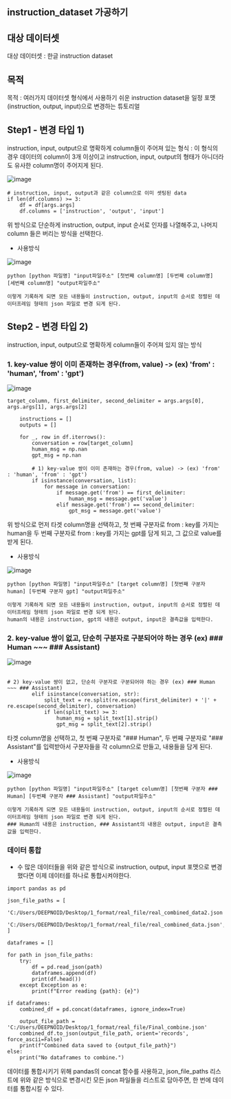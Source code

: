 ## instruction_dataset 가공하기

## 대상 데이터셋
대상 데이터셋 : 한글 instruction dataset

## 목적
목적 : 여러가지 데이터셋 형식에서 사용하기 쉬운 instruction dataset을 일정 포맷(instruction, output, input)으로 변경하는 튜토리얼

## Step1 - 변경 타입 1)
instruction, input, output으로 명확하게 column들이 주어져 있는 형식 : 이 형식의 경우 데이터의 column이 3개 이상이고 instruction, input, output의 형태가 아니더라도 유사한 column명이 주어지게 된다.

![image](https://github.com/LEE-hyeon0771/instruction_dataset/assets/84756586/7ddc7c9d-151a-4f8e-8000-47f536965fe1)

```
# instruction, input, output과 같은 column으로 이미 셋팅된 data
if len(df.columns) >= 3:
    df = df[args.args]
    df.columns = ['instruction', 'output', 'input']
```

위 방식으로 단순하게 instruction, output, input 순서로 인자를 나열해주고, 나머지 column 들은 버리는 방식을 선택한다.

- 사용방식

![image](https://github.com/LEE-hyeon0771/instruction_dataset/assets/84756586/b5df0100-c714-4a7a-8ce8-83cca27d63db)
```
python [python 파일명] "input파일주소" [첫번째 column명] [두번째 column명] [세번째 column명] "output파일주소" 

이렇게 기록하게 되면 모든 내용들이 instruction, output, input의 순서로 정렬된 데이터프레임 형태의 json 파일로 변경 되게 된다.
```

## Step2 - 변경 타입 2)
instruction, input, output으로 명확하게 column들이 주어져 있지 않는 방식

### 1. key-value 쌍이 이미 존재하는 경우(from, value) -> (ex) 'from' : 'human', 'from' : 'gpt')

![image](https://github.com/LEE-hyeon0771/instruction_dataset/assets/84756586/20f3f602-5866-493f-a090-5652ceb48a63)

```
target_column, first_delimiter, second_delimiter = args.args[0], args.args[1], args.args[2]

    instructions = []
    outputs = []
    
    for _, row in df.iterrows():
        conversation = row[target_column]
        human_msg = np.nan
        gpt_msg = np.nan

        # 1) key-value 쌍이 이미 존재하는 경우(from, value) -> (ex) 'from' : 'human', 'from' : 'gpt')
        if isinstance(conversation, list):
            for message in conversation:
                if message.get('from') == first_delimiter:
                    human_msg = message.get('value')
                elif message.get('from') == second_delimiter:
                    gpt_msg = message.get('value')
```
위 방식으로 먼저 타겟 column명을 선택하고, 첫 번째 구분자로 from : key를 가지는 human을 두 번째 구분자로 from : key를 가지는 gpt를 담게 되고, 그 값으로 value를 받게 된다.

- 사용방식

![image](https://github.com/LEE-hyeon0771/instruction_dataset/assets/84756586/ad427e9a-8db1-4285-9cc5-b7c70be721bb)

```
python [python 파일명] "input파일주소" [target column명] [첫번째 구분자 human] [두번째 구분자 gpt] "output파일주소"

이렇게 기록하게 되면 모든 내용들이 instruction, output, input의 순서로 정렬된 데이터프레임 형태의 json 파일로 변경 되게 된다.
human의 내용은 instruction, gpt의 내용은 output, input은 결측값을 입력한다.
```

### 2. key-value 쌍이 없고, 단순히 구분자로 구분되어야 하는 경우 (ex) ### Human ~~~ ### Assistant)

![image](https://github.com/LEE-hyeon0771/instruction_dataset/assets/84756586/a0e43926-55dd-4f40-8cae-be2db032a19d)

```

# 2) key-value 쌍이 없고, 단순히 구분자로 구분되어야 하는 경우 (ex) ### Human ~~~ ### Assistant)
        elif isinstance(conversation, str):
            split_text = re.split(re.escape(first_delimiter) + '|' + re.escape(second_delimiter), conversation)
            if len(split_text) >= 3:
                human_msg = split_text[1].strip()
                gpt_msg = split_text[2].strip()
```
타겟 column명을 선택하고, 첫 번째 구분자로 "### Human", 두 번째 구분자로 "### Assistant"를 입력받아서 구분자들을 각 column으로 만들고, 내용들을 담게 된다.

- 사용방식

![image](https://github.com/LEE-hyeon0771/instruction_dataset/assets/84756586/9288a716-fd2a-4d82-89b4-c52cf999a0e6)

```
python [python 파일명] "input파일주소" [target column명] [첫번째 구분자 ### Human] [두번째 구분자 ### Assistant] "output파일주소"

이렇게 기록하게 되면 모든 내용들이 instruction, output, input의 순서로 정렬된 데이터프레임 형태의 json 파일로 변경 되게 된다.
### Human의 내용은 instruction, ### Assistant의 내용은 output, input은 결측값을 입력한다.
```

### 데이터 통합

- 수 많은 데이터들을 위와 같은 방식으로 instruction, output, input 포맷으로 변경했다면 이제 데이터를 하나로 통합시켜야한다.

```
import pandas as pd

json_file_paths = [
    'C:/Users/DEEPNOID/Desktop/1_format/real_file/real_combined_data2.json',
    'C:/Users/DEEPNOID/Desktop/1_format/real_file/real_combined_data.json',
]

dataframes = []

for path in json_file_paths:
    try:
        df = pd.read_json(path)
        dataframes.append(df)
        print(df.head())
    except Exception as e:
        print(f"Error reading {path}: {e}")

if dataframes:
    combined_df = pd.concat(dataframes, ignore_index=True)

    output_file_path = 'C:/Users/DEEPNOID/Desktop/1_format/real_file/Final_combine.json'
    combined_df.to_json(output_file_path, orient='records', force_ascii=False)
    print(f"Combined data saved to {output_file_path}")
else:
    print("No dataframes to combine.")
```

데이터를 통합시키기 위해 pandas의 concat 함수를 사용하고, json_file_paths 리스트에 위와 같은 방식으로 변경시킨 모든 json 파일들을 리스트로 담아주면, 한 번에 데이터를 통합시킬 수 있다.




